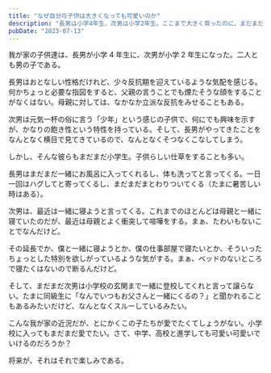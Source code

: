 ```yaml
---
title: "なぜ自分の子供は大きくなっても可愛いのか"
description: "長男は小学4年生、次男は小学2年生。ここまで大きく育ったのに、まだまだ愛でたくなるのはなぜなのだろうか"
pubDate: "2023-07-13"
---
```


我が家の子供達は、長男が小学 4 年生に、次男が小学 2 年生になった。二人とも男の子である。

長男はおとなしい性格だけれど、少々反抗期を迎えているような気配を感じる。何かちょっと必要な指図をすると、父親の言うことでも煙たそうな顔をすることがなくはない。母親に対しては、なかなか立派な反抗をみせることもある。

次男は元気一杯の俗に言う「少年」という感じの子供で、何にでも興味を示すが、かなりの飽き性という特性を持っている。そして、長男がやってきたことをなんとなく横目で見てきているので、なんとなくそつなくこなしてしまう。

しかし、そんな彼らもまだまだ小学生。子供らしい仕草をすることも多い。

長男はまだまだ一緒にお風呂に入ってくれるし、体も洗ってと言ってくる。一日一回はハグしてと寄ってくるし、まだまだまとわりついてくる（たまに暑苦しい時はある）。

次男は、最近は一緒に寝ようと言ってくる。これまでのほとんどは母親と一緒に寝ていたのだが、最近は母親とよく衝突して喧嘩をする。まぁ、たわいもないことでなんだけど。

その延長でか、僕と一緒に寝ようとか、僕の仕事部屋で寝たいとか、そういったちょっとした特別を欲しがっているような気がする。まぁ、ベッドのないところで寝たくはないので断るんだけど。

そして、まだまだ次男は小学校の玄関まで一緒に登校してくれと言って譲らない。たまに同級生に「なんでいつもお父さんと一緒にくるの？」と聞かれることもあるみたいだけど、なんとなくスルーしているみたい。

こんな我が家の近況だが、とにかくこの子たちが愛でたくてしょうがない。小学校に入ってもまだまだ愛でたい。さて、中学、高校と進学しても可愛い可愛いでいけるのだろうか？

将来が、それはそれで楽しみである。
